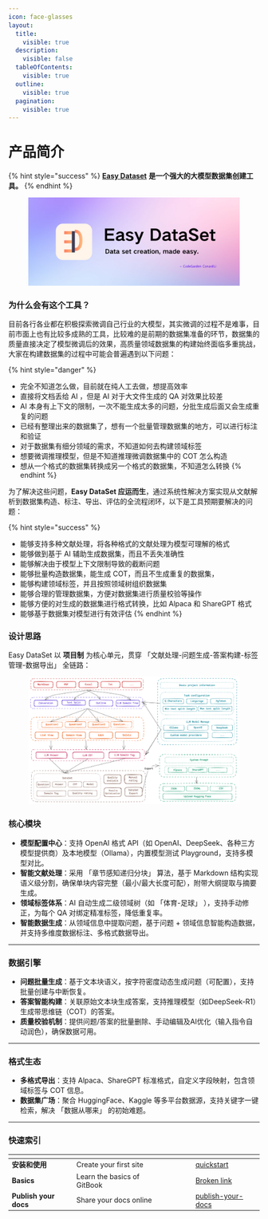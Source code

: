 ```yaml
---
icon: face-glasses
layout:
  title:
    visible: true
  description:
    visible: false
  tableOfContents:
    visible: true
  outline:
    visible: true
  pagination:
    visible: true
---
```


# 产品简介

{% hint style="success" %}
&#x20;                                                [**Easy Dataset**](https://github.com/ConardLi/easy-dataset) **是一个强大的大模型数据集创建工具。**
{% endhint %}

<figure><img src=".gitbook/assets/bg2.png" alt=""><figcaption></figcaption></figure>

### 为什么会有这个工具？

目前各行各业都在积极探索微调自己行业的大模型，其实微调的过程不是难事，目前市面上也有比较多成熟的工具，比较难的是前期的数据集准备的环节，数据集的质量直接决定了模型微调后的效果，高质量领域数据集的构建始终面临多重挑战，大家在构建数据集的过程中可能会普遍遇到以下问题：

{% hint style="danger" %}
* 完全不知道怎么做，目前就在纯人工去做，想提高效率
* 直接将文档丢给 AI ，但是 AI 对于大文件生成的 QA 对效果比较差
* AI 本身有上下文的限制，一次不能生成太多的问题，分批生成后面又会生成重复的问题
* 已经有整理出来的数据集了，想有一个批量管理数据集的地方，可以进行标注和验证
* 对于数据集有细分领域的需求，不知道如何去构建领域标签
* 想要微调推理模型，但是不知道推理微调数据集中的 COT 怎么构造
* 想从一个格式的数据集转换成另一个格式的数据集，不知道怎么转换
{% endhint %}

为了解决这些问题，**Easy DataSet 应运而生**，通过系统性解决方案实现从文献解析到数据集构造、标注、导出、评估的全流程闭环，以下是工具预期要解决的问题：

{% hint style="success" %}
* 能够支持多种文献处理，将各种格式的文献处理为模型可理解的格式
* 能够做到基于 AI 辅助生成数据集，而且不丢失准确性
* 能够解决由于模型上下文限制导致的截断问题
* 能够批量构造数据集，能生成 COT，而且不生成重复的数据集，
* 能够构建领域标签，并且按照领域树组织数据集
* 能够合理的管理数据集，方便对数据集进行质量校验等操作
* 能够方便的对生成的数据集进行格式转换，比如 Alpaca 和 ShareGPT 格式
* 能够基于数据集对模型进行有效评估
{% endhint %}

### 设计思路

Easy DataSet 以 **项目制** 为核心单元，贯穿 「文献处理-问题生成-答案构建-标签管理-数据导出」 全链路：

<figure><img src=".gitbook/assets/image (1) (1).png" alt=""><figcaption></figcaption></figure>

### 核心模块

* **模型配置中心**：支持 OpenAI 格式 API（如 OpenAI、DeepSeek、各种三方模型提供商）及本地模型（Ollama），内置模型测试 Playground，支持多模型对比。
* **智能文献处理**：采用  「章节感知递归分块」 算法，基于 Markdown 结构实现语义级分割，确保单块内容完整（最小/最大长度可配），附带大纲提取与摘要生成。
* **领域标签体系**：AI 自动生成二级领域树（如 「体育-足球」 ），支持手动修正，为每个 QA 对绑定精准标签，降低重复率。
* **智能数据生成**：从领域信息中提取问题，基于问题 + 领域信息智能构造数据，并支持多维度数据标注、多格式数据导出。

***

### 数据引擎

* **问题批量生成**：基于文本块语义，按字符密度动态生成问题（可配置），支持批量创建与中断恢复。
* **答案智能构建**：关联原始文本块生成答案，支持推理模型（如DeepSeek-R1）生成带思维链（COT）的答案。
* **质量校验机制**：提供问题/答案的批量删除、手动编辑及AI优化（输入指令自动润色），确保数据可用。

***

### 格式生态

* **多格式导出**：支持 Alpaca、ShareGPT 标准格式，自定义字段映射，包含领域标签与 COT 信息。
* **数据集广场**：聚合 HuggingFace、Kaggle 等多平台数据源，支持关键字一键检索，解决 「数据从哪来」 的初始难题。

***

### 快速索引

<table data-view="cards"><thead><tr><th></th><th></th><th></th><th></th><th data-hidden data-card-cover data-type="files"></th><th data-hidden></th><th data-hidden data-card-target data-type="content-ref"></th></tr></thead><tbody><tr><td><strong>安装和使用</strong></td><td>Create your first site</td><td></td><td></td><td></td><td></td><td><a href="ji-chu-gong-neng/quickstart/">quickstart</a></td></tr><tr><td><strong>Basics</strong></td><td>Learn the basics of GitBook</td><td></td><td></td><td></td><td></td><td><a href="broken-reference">Broken link</a></td></tr><tr><td><strong>Publish your docs</strong></td><td>Share your docs online</td><td></td><td></td><td></td><td></td><td><a href="ji-chu-gong-neng/publish-your-docs/">publish-your-docs</a></td></tr></tbody></table>
